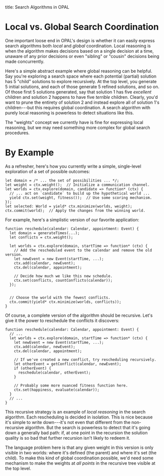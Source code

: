 title: Search Algorithms in OPAL

# Local vs. Global Search Coordination

One important loose end in OPAL's design is whether it can easily express search algorithms both *local* and *global* coordination.
Local reasoning is when the algorithm makes decisions based on a single decision at a time, unaware of any prior decisions or even "sibling" or "cousin" decisions being made concurrently.

Here's a simple abstract example where global reasoning can be helpful.
Say you're exploring a search space where each potential (partial) solution has 5 "child" solutions to explore recursively.
At the top level, you generate 5 initial solutions, and each of those generate 5 refined solutions, and so on.
Of those first 5 solutions generated, say that solution 1 has five *excellent* children and solution 2 happens to have five *terrible* children.
Clearly, you'd want to prune the entirety of solution 2 and instead explore all of solution 1's children---but this requires global coordination.
A search algorithm with purely local reasoning is powerless to detect situations like this.

The "weights" concept we currently have is fine for expressing local reasoning, but we may need something more complex for global search procedures.


# By Example

As a refresher, here's how you currently write a simple, single-level exploration of a set of possible outcomes:

    let domain = /* ... the set of possibilities ... */;
    let weight = ctx.weight();  // Initialize a communication channel.
    let worlds = ctx.explore(domain, candidate => function* (ctx) {
      // ... act on `candidate` to build up the hypothetical world ...
      yield ctx.set(weight, fitness());  // Use some scoring mechanism.
    });
    let selected: World = yield* ctx.minimize(worlds, weight);
    ctx.commit(world);  // Apply the changes from the winning world.

For example, here's a simplistic version of our favorite application:

    function reschedule(calendar: Calendar, appointment: Event) {
      let domain = generateTimes(...);
      let conflicts = ctx.weight();

      let worlds = ctx.explore(domain, startTime => function* (ctx) {
        // Add the rescheduled event to the calendar and remove the old version.
        let newEvent = new Event(startTime, ...);
        ctx.add(calendar, newEvent);
        ctx.del(calendar, appointment);

        // Decide how much we like this new schedule.
        ctx.set(conflicts, countConflicts(calendar));
      });


      // Choose the world with the fewest conflicts.
      ctx.commit(yield* ctx.minimize(worlds, conflicts));
    }

Of course, a complete version of the algorithm should be recursive. Let's give it the power to reschedule the conflicts it discovers:

    function reschedule(calendar: Calendar, appointment: Event) {
      // ...
      let worlds = ctx.explore(domain, startTime => function* (ctx) {
        let newEvent = new Event(startTime, ...);
        ctx.add(calendar, newEvent);
        ctx.del(calendar, appointment);

        // If we've created a new conflict, try rescheduling recursively.
        let otherEvent = getConflict(calendar, newEvent);
        if (otherEvent) {
          reschedule(calendar, otherEvent);
        }

        // Probably some more nuanced fitness function here.
        ctx.set(happiness, evaluate(calendar));
      }
      // ...
    }

This recursive strategy is an example of *local reasoning* in the search algorithm. Each rescheduling is decided in isolation.
This is nice because it's simple to write down---it's not even that different from the non-recursive algorithm.
But the search is powerless to detect that it's going down a generally bad path: if, at one point in the recursion the solution quality is so bad that further recursion isn't likely to redeem it.

The language problem here is that any given weight in this version is only visible in two worlds: where it's defined (the parent) and where it's set (the child).
To make this kind of global coordination possible, we'd need some mechanism to make the weights at *all points* in the recursive tree visible at the top level.
